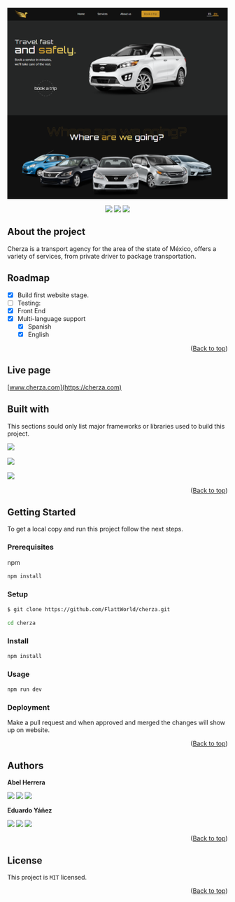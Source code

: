 <p align="center">
<img align="center" src=".\public\demo.png">
</p>

<!-- TECNOLOGIAS USADAS -->
<p align=center>
     <a href="https://nodejs.org/" target="_blank"><img src="https://img.shields.io/badge/Node%20js-16.x.x-339933?style=for-the-badge&logo=node.js&labelColor=20232a" /></a>
     <a href="https://www.npmjs.com/" target="_blank"><img src="https://img.shields.io/badge/npm-8.x.x-CB3837?style=for-the-badge&logo=npm&labelColor=20232a" /></a>
     <a href="https://www.in-situ.com.mx" target="_blank"><img src="https://img.shields.io/badge/license-PRIVATE-orange?style=for-the-badge&logo=github&labelColor=20232a" /></a>
</p>

## About the project

Cherza is a transport agency for the area of the state of México, offers a variety of services, from private driver to package transportation. <!-- Nombre del proyecto -->

## Roadmap <!-- Features del proyecto (Actuales y planeadas) -->

- [x] Build first website stage.
- [ ] Testing:
- [x] Front End
- [x] Multi-language support
  - [x] Spanish
  - [x] English

<p align="right">(<a href="#top">Back to top</a>)</p>

## Live page

[www.cherza.com](https://cherza.com)

## Built with

This sections sould only list major frameworks or libraries used to build this project.

<!-- Tecnologías usadas -->

[<img src="https://img.shields.io/badge/reactjs-%2320232a.svg?style=for-the-badge&logo=react&logoColor=%2361DAFB" />][reactjs] <br/>

[<img src="https://img.shields.io/badge/tailwindcss-%2338B2AC.svg?style=for-the-badge&logo=tailwind-css&logoColor=white" />][tailwindcss] <br/>

[<img src="https://img.shields.io/badge/Vite-bd34fe?style=for-the-badge&logo=vite&logoColor=white" />][vitejs] <br/>

[reactjs]: https://reactjs.org/
[reactrouter]: https://reactrouter.com/
[reduxjs]: https://redux.js.org/
[tailwindcss]: https://tailwindcss.com/
[vitejs]: https://vitejs.dev/
[nodejs]: https://nodejs.org/
[mongodb]: https://www.mongodb.com/

<p align="right">(<a href="#top">Back to top</a>)</p>

## Getting Started

To get a local copy and run this project follow the next steps.

<!-- COMO USAR EL PROYECTO -->

### Prerequisites

npm

```sh
npm install
```

### Setup

```sh
$ git clone https://github.com/FlattWorld/cherza.git
```

```sh
cd cherza
```

### Install

```sh
npm install
```

### Usage

```sh
npm run dev
```

### Deployment

Make a pull request and when approved and merged the changes will show up on website.

<p align="right">(<a href="#top">Back to top</a>)</p>

## Authors

<!-- AUTORES -->

**Abel Herrera**

[<img src="https://img.shields.io/badge/GitHub-100000?style=for-the-badge&logo=github&logoColor=white" />][github]
[<img src="https://img.shields.io/badge/Twitter-1DA1F2?style=for-the-badge&logo=twitter&logoColor=white" />][twitter]
[<img src="https://img.shields.io/badge/LinkedIn-0077B5?style=for-the-badge&logo=linkedin&logoColor=white" />][linkedin]

[github]: https://github.com/Lino09
[twitter]: https://twitter.com/AbelHerreraZam1
[linkedin]: https://www.linkedin.com/in/abelherreraz/

**Eduardo Yáñez**

[<img src="https://img.shields.io/badge/GitHub-100000?style=for-the-badge&logo=github&logoColor=white" />][github]
[<img src="https://img.shields.io/badge/Twitter-1DA1F2?style=for-the-badge&logo=twitter&logoColor=white" />][twitter]
[<img src="https://img.shields.io/badge/LinkedIn-0077B5?style=for-the-badge&logo=linkedin&logoColor=white" />][linkedin]

[github]: https://github.com/eduym17
[twitter]: https://twitter.com/Edu_YM
[linkedin]: https://www.linkedin.com/in/eduym17/

<p align="right">(<a href="#top">Back to top</a>)</p>

<!-- ## Contributing

Contributions, issues and feature request are welcome!
Feel free to check the [issues page](../../../issues/).
<p align="right">(<a href="#top">Back to top</a>)</p> -->

<!-- ## Show your support

Give a ⭐️ if you like this project!
<p align="right">(<a href="#top">Back to top</a>)</p> -->

<!-- ## Acknowledgments

- Mention to anyone whose code was used
- Inspiration
- Etc.
<p align="right">(<a href="#top">Back to top</a>)</p> -->

## License

This project is `MIT` licensed.

<p align="right">(<a href="#top">Back to top</a>)</p>
